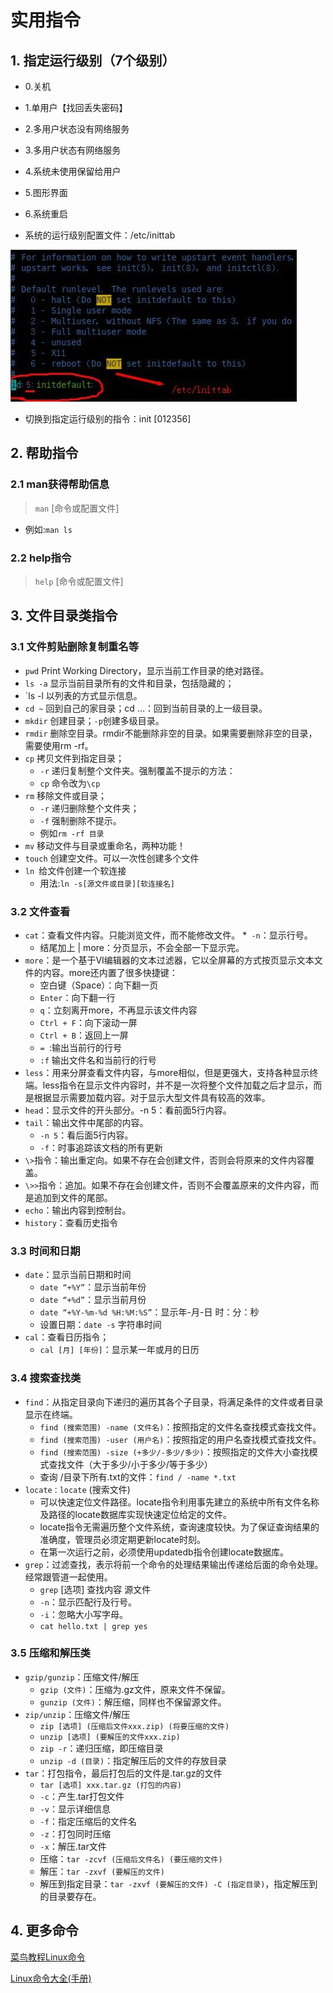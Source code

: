 # 实用指令

## 1. 指定运行级别（7个级别）

* 0.关机
* 1.单用户【找回丢失密码】
* 2.多用户状态没有网络服务
* 3.多用户状态有网络服务
* 4.系统未使用保留给用户
* 5.图形界面
* 6.系统重启

* 系统的运行级别配置文件：/etc/inittab


![3.5运行级别指令.jpg](../Linux_note/images/3.5运行级别指令.jpg)
* 切换到指定运行级别的指令：init [012356]

## 2. 帮助指令

### 2.1 man获得帮助信息

> `man` [命令或配置文件]

* 例如:`man ls`

### 2.2 help指令

> `help` [命令或配置文件]

## 3. 文件目录类指令

### 3.1 文件剪贴删除复制重名等

* `pwd` Print Working Directory，显示当前工作目录的绝对路径。
* `ls -a` 显示当前目录所有的文件和目录，包括隐藏的；
* `ls -l 以列表的方式显示信息。
* `cd ~` 回到自己的家目录；cd …：回到当前目录的上一级目录。
* `mkdir` 创建目录；`-p`创建多级目录。
* `rmdir` 删除空目录。rmdir不能删除非空的目录。如果需要删除非空的目录，需要使用rm -rf。
* `cp` 拷贝文件到指定目录；
  * `-r` 递归复制整个文件夹。强制覆盖不提示的方法：
  * `cp` 命令改为`\cp`
* `rm` 移除文件或目录；
  * `-r` 递归删除整个文件夹；
  * `-f` 强制删除不提示。
  * 例如`rm -rf 目录`
* `mv` 移动文件与目录或重命名，两种功能！
* `touch` 创建空文件。可以一次性创建多个文件
* `ln `给文件创建一个软连接
  * 用法:`ln -s[源文件或目录][软连接名]`

### 3.2 文件查看

* `cat`：查看文件内容。只能浏览文件，而不能修改文件。
  *` -n`：显示行号。
  * 结尾加上 | more：分页显示，不会全部一下显示完。
* `more`：是一个基于VI编辑器的文本过滤器，它以全屏幕的方式按页显示文本文件的内容。more还内置了很多快捷键：
  * 空白键（Space）：向下翻一页
  * `Enter`：向下翻一行
  * `q`：立刻离开more，不再显示该文件内容
  * `Ctrl + F`：向下滚动一屏
  * `Ctrl + B`：返回上一屏
  * `= `:输出当前行的行号
  * `:f` 输出文件名和当前行的行号
* `less`：用来分屏查看文件内容，与more相似，但是更强大，支持各种显示终端。less指令在显示文件内容时，并不是一次将整个文件加载之后才显示，而是根据显示需要加载内容。对于显示大型文件具有较高的效率。
* `head`：显示文件的开头部分。-n 5：看前面5行内容。
* `tail`：输出文件中尾部的内容。
  * `-n 5`：看后面5行内容。
  * `-f`：时事追踪该文档的所有更新
* `\>`指令：输出重定向。如果不存在会创建文件，否则会将原来的文件内容覆盖。
* `\>>`指令：追加。如果不存在会创建文件，否则不会覆盖原来的文件内容，而是追加到文件的尾部。
* `echo`：输出内容到控制台。
* `history`：查看历史指令

### 3.3 时间和日期

* `date`：显示当前日期和时间
  * `date “+%Y”`：显示当前年份
  * `date “+%d”`：显示当前月份
  * `date “+%Y-%m-%d %H:%M:%S”`：显示年-月-日 时：分：秒
  * 设置日期：`date -s` 字符串时间
* `cal`：查看日历指令；
  * `cal [月] [年份]`：显示某一年或月的日历

### 3.4 搜索查找类

* `find`：从指定目录向下递归的遍历其各个子目录，将满足条件的文件或者目录显示在终端。
  * `find (搜索范围) -name (文件名)`：按照指定的文件名查找模式查找文件。
  * `find (搜索范围) -user (用户名)`：按照指定的用户名查找模式查找文件。
  * `find (搜索范围) -size (+多少/-多少/多少)`：按照指定的文件大小查找模式查找文件（大于多少/小于多少/等于多少）
  * 查询 /目录下所有.txt的文件：`find / -name *.txt`
* `locate：locate` (搜索文件)
  * 可以快速定位文件路径。locate指令利用事先建立的系统中所有文件名称及路径的locate数据库实现快速定位给定的文件。
  * locate指令无需遍历整个文件系统，查询速度较快。为了保证查询结果的准确度，管理员必须定期更新locate时刻。
  * 在第一次运行之前，必须使用updatedb指令创建locate数据库。
* `grep`：过滤查找，表示将前一个命令的处理结果输出传递给后面的命令处理。经常跟管道一起使用。
  * `grep` [选项] 查找内容 源文件
  * `-n`：显示匹配行及行号。
  * `-i`：忽略大小写字母。
  * `cat hello.txt | grep yes`

### 3.5 压缩和解压类

* `gzip/gunzip`：压缩文件/解压
  * `gzip (文件)`：压缩为.gz文件，原来文件不保留。
  * `gunzip (文件)`：解压缩，同样也不保留源文件。
* `zip/unzip`：压缩文件/解压
  * `zip [选项] (压缩后文件xxx.zip) (将要压缩的文件)`
  * `unzip [选项] (要解压的文件xxx.zip)`
  * `zip -r`：递归压缩，即压缩目录
  * `unzip -d (目录)`：指定解压后的文件的存放目录
* `tar`：打包指令，最后打包后的文件是.tar.gz的文件
  * `tar [选项] xxx.tar.gz (打包的内容)`
  * `-c`：产生.tar打包文件
  * `-v`：显示详细信息
  * `-f`：指定压缩后的文件名
  * `-z`：打包同时压缩
  * `-x`：解压.tar文件
  * 压缩：`tar -zcvf (压缩后文件名) (要压缩的文件)`
  * 解压：`tar -zxvf (要解压的文件)`
  * 解压到指定目录：`tar -zxvf (要解压的文件) -C (指定目录)`，指定解压到的目录要存在。

## 4. 更多命令

[菜鸟教程Linux命令](https://www.runoob.com/linux/linux-command-manual.html)


[Linux命令大全(手册)](https://www.linuxcool.com/)
